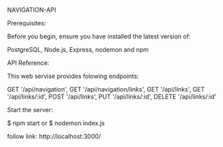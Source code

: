 NAVIGATION-API

Prerequisites:

Before you begin, ensure you have installed the latest version of:

PostgreSQL, Node.js, Express, nodemon and npm

API Reference:

This web servise provides folowing endpoints:

GET '/api/navigation',
GET '/api/navigation/links',
GET '/api/links',
GET '/api/links/:id',
POST '/api/links',
PUT '/api/links/:id',
DELETE '/api/links/:id'

Start the server:

$ npm start or $ nodemon index.js

follow link: http://localhost:3000/
